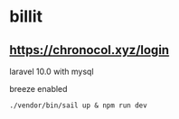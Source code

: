 # billit

## https://chronocol.xyz/login

laravel 10.0 with mysql

breeze enabled

```
./vendor/bin/sail up & npm run dev
```